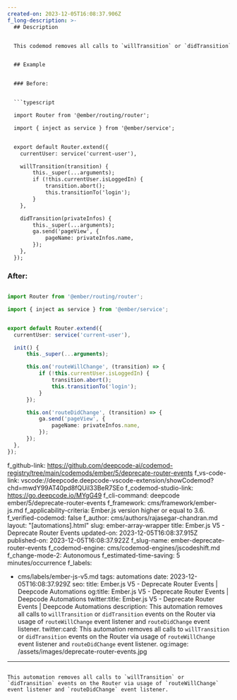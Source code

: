 ```yaml
---
created-on: 2023-12-05T16:08:37.906Z
f_long-description: >-
  ## Description


  This codemod removes all calls to `willTransition` or `didTransition` events on the Router via usage of `routeWillChange` event listener and `routeDidChange` event listener.


  ## Example


  ### Before:


  ```typescript

  import Router from '@ember/routing/router';

  import { inject as service } from '@ember/service';


  export default Router.extend({
  	currentUser: service('current-user'),

  	willTransition(transition) {
  		this._super(...arguments);
  		if (!this.currentUser.isLoggedIn) {
  			transition.abort();
  			this.transitionTo('login');
  		}
  	},

  	didTransition(privateInfos) {
  		this._super(...arguments);
  		ga.send('pageView', {
  			pageName: privateInfos.name,
  		});
  	},
  });

  ```


  ### After:


  ```typescript

  import Router from '@ember/routing/router';

  import { inject as service } from '@ember/service';


  export default Router.extend({
  	currentUser: service('current-user'),

  	init() {
  		this._super(...arguments);

  		this.on('routeWillChange', (transition) => {
  			if (!this.currentUser.isLoggedIn) {
  				transition.abort();
  				this.transitionTo('login');
  			}
  		});

  		this.on('routeDidChange', (transition) => {
  			ga.send('pageView', {
  				pageName: privateInfos.name,
  			});
  		});
  	},
  });

  ```
f_github-link: https://github.com/deepcode-ai/codemod-registry/tree/main/codemods/ember/5/deprecate-router-events
f_vs-code-link: vscode://deepcode.deepcode-vscode-extension/showCodemod?chd=mwdY99AT40pd8fQUil33BeR7SEo
f_codemod-studio-link: https://go.deepcode.io/MYgG49
f_cli-command: deepcode ember/5/deprecate-router-events
f_framework: cms/framework/ember-js.md
f_applicability-criteria: Ember.js version higher or equal to 3.6.
f_verified-codemod: false
f_author: cms/authors/rajasegar-chandran.md
layout: "[automations].html"
slug: ember-array-wrapper
title: Ember.js V5 - Deprecate Router Events
updated-on: 2023-12-05T16:08:37.915Z
published-on: 2023-12-05T16:08:37.922Z
f_slug-name: ember-deprecate-router-events
f_codemod-engine: cms/codemod-engines/jscodeshift.md
f_change-mode-2: Autonomous
f_estimated-time-saving: 5 minutes/occurrence
f_labels:
  - cms/labels/ember-js-v5.md
tags: automations
date: 2023-12-05T16:08:37.929Z
seo:
  title: Ember.js V5 - Deprecate Router Events | Deepcode Automations
  og:title: Ember.js V5 - Deprecate Router Events | Deepcode Automations
  twitter:title: Ember.js V5 - Deprecate Router Events | Deepcode Automations
  description: This automation removes all calls to `willTransition` or
    `didTransition` events on the Router via usage of `routeWillChange` event
    listener and `routeDidChange` event listener.
  twitter:card: This automation removes all calls to `willTransition` or
    `didTransition` events on the Router via usage of `routeWillChange` event
    listener and `routeDidChange` event listener.
  og:image: /assets/images/deprecate-router-events.jpg
---
```

This automation removes all calls to `willTransition` or `didTransition` events on the Router via usage of `routeWillChange` event listener and `routeDidChange` event listener.